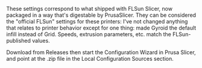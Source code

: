 These settings correspond to what shipped with FLSun Slicer, now packaged in a way that's digestable by PrusaSlicer. They can be considered the "official FLSun" settings for these printers: I've not changed anything that relates to printer behavior except for one thing: made Gyroid the default infill instead of Grid. Speeds, extrusion parameters, etc. match the FLSun-published values.

Download from Releases then start the Configuration Wizard in Prusa Slicer, and point at the .zip file in the Local Configuration Sources section.
